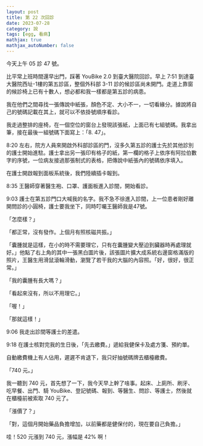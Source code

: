 ```yaml
---
layout: post
title: 第 22 次回診
date: 2023-07-28
category: 說
tags: [egg, 看病]
mathjax: true
mathjax_autoNumber: false
---
```


今天上午 05 診 47 號。

比平常上班時間還早出門，踩著 YouBike 2.0 到臺大醫院回診。早上 7:51 到達臺大醫院西址-1樓的第五診區，整個外科部 3-11 診的候診區尚未開門。走道上靠窗的候診椅上已有十數人，想必都和我一樣都是第五診的病患。

<!--more-->

我在他們之間尋找一張傳說中紙張，顏色不定、大小不一，一切看緣分。據說將自己的號碼記載在其上，就可以不依掛號順序看診。

我走過整排的座椅，在一個空位的窗台上發現該張紙，上面已有七組號碼。我拿出筆，接在最後一組號碼下面寫上：「8. 47」。

8:20 左右，院方人員來開啟外科部診區的門，沒多久第五診的護士先於其他診別的護士開始進駐。護士拿出另一張印有格子的紙，第一欄的格子上依序有阿拉伯數字的序號，一位病友接過那張制式的表格，把傳說中紙張內的號碼依序填入。

在護士開啟報到面板系統後，我們陸續插卡報到。

8:35 王醫師穿著醫生袍、口罩、護面板進入診間，開始看診。

9:03 護士在第五診門口大喊我的名字。我不急不徐進入診間，上一位患者剛好離開問診的小圓椅，護士要我坐下，同時叮囑王醫師我是47號。

「怎麼樣？」

「都正常，沒有發作。上個月有照核磁共振。」

「囊腫就是這樣，在小的時不需要理它，只有在囊腫變大壓迫到臟器時再處理就好。」他點了右上角的其中一張黑白圖片後，該張圖片擴大成系統右邊窗格滿版的照片，王醫生用滑鼠滾輪滑動，瀏覽了若干我的大腦的內容照。「好，很好，很正常。」

「我的囊腫有長大嗎？」

「看起來沒有，所以不用理它。」

「喔！」

「那就這樣！」

9:06 我走出診間等護士的差遣。

9:18 在護士核對完我的生日後，「先去繳費。」遞給我健保卡及處方箋、預約單。

自動繳費機上有人佔用，遲遲不肯退下，我只好抽號碼牌去櫃檯繳費。

「740 元。」

我一聽到 740 元，首先想了一下，我今天早上幹了啥事。起床、上廁所、刷牙、吃早餐、出門、騎 YouBike、登記號碼、報到、等醫生、問診、等護士，然後就在櫃檯前被索取 740 元了。

「漲價了？」

「對，這個月開始藥品負擔增加，以前藥都是健保付的，現在要自己負擔。」

哇！520 元漲到 740 元，漲幅是 42% 啊！


